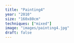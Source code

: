 ```yaml
---
title: "Painting4"
year: "2010"
size: "160x80cm"
techniques: ["mixed"]
image: "images/painting4.jpg"
draft: false
---
```

